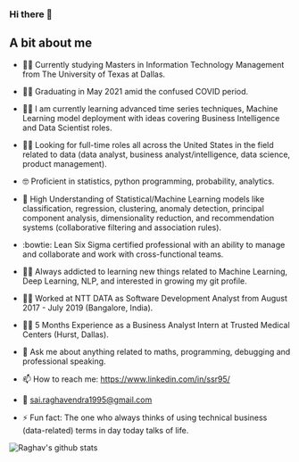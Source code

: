 ### Hi there 👋

## A bit about me 

- :student: Currently studying Masters in Information Technology Management from The University of Texas at Dallas.

- :man_student: Graduating in May 2021 amid the confused COVID period.

- :man_scientist: I am currently learning advanced time series techniques, Machine Learning model deployment with ideas covering Business Intelligence and Data Scientist roles.

- :man_technologist: Looking for full-time roles all across the United States in the field related to data (data analyst, business analyst/intelligence, data science, product management).

- :nerd_face: Proficient in statistics, python programming, probability, analytics.

- :slot_machine: High Understanding of Statistical/Machine Learning models like classification, regression, clustering, anomaly detection, principal component analysis, dimensionality reduction, and recommendation systems (collaborative filtering and association rules).

- :bowtie: Lean Six Sigma certified professional with an ability to manage and collaborate and work with cross-functional teams.

- :running_man: Always addicted to learning new things related to Machine Learning, Deep Learning, NLP, and interested in growing my git profile.

- :man_office_worker: Worked at NTT DATA as Software Development Analyst from August 2017 - July 2019 (Bangalore, India).

- :man_factory_worker: 5 Months Experience as a Business Analyst Intern at Trusted Medical Centers (Hurst, Dallas).

- 💬 Ask me about anything related to maths, programming, debugging and professional speaking.

- 📫 How to reach me: https://www.linkedin.com/in/ssr95/

- :e-mail: sai.raghavendra1995@gmail.com

- ⚡ Fun fact: The one who always thinks of using technical business (data-related) terms in day today talks of life.


![Raghav's github stats](https://github-readme-stats.vercel.app/api?username=ssr-ds&hide=contribs,prs&theme=blue)

